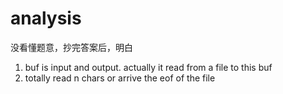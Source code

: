 # analysis 

没看懂题意，抄完答案后，明白
1. buf is input and output. actually it read from a file to this buf
2. totally read n chars or arrive the eof of the file

